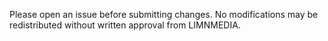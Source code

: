 Please open an issue before submitting changes. No modifications may be redistributed without written approval from LIMNMEDIA.